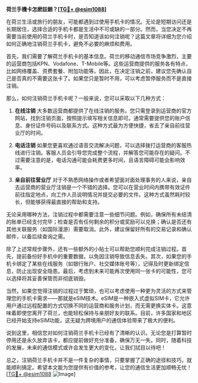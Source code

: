 **荷兰手機卡怎麽註銷？[[TG💪+ @esim1088](https://t.me/s/esim1088)]**

在荷兰生活或旅行的朋友，可能都遇到过使用手机卡的情况。无论是短期访问还是长期居住，选择合适的手机卡都是生活中不可或缺的一部分。然而，当您决定不再需要当前使用的荷兰手机卡时，是否知道该如何注销呢？这篇文章将详细为您介绍如何正确地注销荷兰手机卡，避免不必要的麻烦和费用。

首先，我们需要了解荷兰手机卡的基本信息。荷兰的移动通信市场竞争激烈，主要的运营商包括KPN、Vodafone、T-Mobile等。这些运营商提供的服务各有特点，比如网络覆盖、资费套餐、附加功能等。因此，在决定注销之前，建议您先确认自己是否真的不需要这张卡了。如果您只是暂时不用，可以考虑暂停服务而不是直接注销。

那么，如何注销荷兰手机卡呢？一般来说，您可以采取以下几种方式：

1. **在线注销**
   大多数运营商都提供了在线注销的服务。您只需登录到运营商的官方网站，找到注销页面，按照提示填写相关信息即可。通常需要提供您的账户信息、身份证件号码以及联系方式。这种方式最为方便快捷，省去了亲自前往营业厅的时间。

2. **电话注销**
   如果您更喜欢通过语音交流解决问题，可以选择拨打运营商的客服热线进行注销。客服人员会引导您完成整个流程，并解答您可能存在的疑问。不过需要注意的是，电话沟通可能会耗费更多时间，且语言障碍可能会影响效率。

3. **亲自前往营业厅**
   对于不熟悉网络操作或者希望面对面处理事务的人来说，亲自去运营商的营业厅注销是一个不错的选择。您可以在营业时间内携带有效证件前往指定地点，向工作人员说明情况并提交必要的文件。这种方式虽然耗时较长，但能够获得最直接的帮助和支持。

无论采用哪种方法，注销过程中都需要注意一些细节问题。例如，确保所有未结清的账单已经支付完毕；检查是否有任何剩余的积分或奖励可以兑换；确认是否还有其他关联服务（如国际漫游）需要取消。此外，建议保留好所有的交易记录和确认邮件，以备后续查询之需。

除了上述常规步骤外，还有一些额外的小贴士可以帮助您顺利完成注销过程。首先，提前备份好手机中的重要数据，以免因注销导致信息丢失。其次，如果您的手机卡绑定了某些在线服务（如银行账户、社交媒体账号等），记得及时更新绑定信息，防止出现安全隐患。最后，考虑到未来可能再次使用同一张卡的可能性，您可以选择将其妥善保管而非彻底销毁。

当然，如果您觉得注销的过程过于繁琐，也可以考虑使用一种更为灵活的方式来管理您的手机卡需求——那就是eSIM技术。eSIM是一种嵌入式虚拟SIM卡，它允许用户通过远程配置的方式切换不同的运营商和服务计划，而无需更换实体卡。这意味着即使您离开了荷兰，也能轻松保持与亲朋好友的联系。目前，许多国家和地区已经开始支持eSIM功能，这无疑为跨境用户的通信体验带来了极大的便利。

说到这里，相信您对如何注销荷兰手机卡已经有了清晰的认识。无论您是打算暂时停用还是永久放弃该卡，都应提前做好充分准备，确保万无一失。同时，随着科技的发展，未来的通信模式或许会发生更大的变化，让我们拭目以待吧！

总之，注销荷兰手机卡并不是一件复杂的事情，只要掌握了正确的途径和技巧，就能顺利搞定。希望本文能为您提供有价值的参考，让您的通信生活更加顺畅无忧！[[TG💪+ @esim1088](https://t.me/s/esim1088) ![Image](https://i.postimg.cc/4NQfJmqS/Snipaste-2025-05-13-00-14-12.png)]